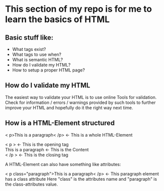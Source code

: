 # This section of my repo is for me to learn the basics of HTML

## Basic stuff like:

- What tags exist?
- What tags to use when?
- What is semantic HTML?
- How do I validate my HTML?
- How to setup a proper HTML page?

## How do I validate my HTML

The easiest way to validate your HTML is to use online Tools for validation. Check for information / errors / warnings provided by such tools to further improve your HTML and hopefully do it the right way next time.

## How is a HTML-Element structured

< p>This is a paragraph< /p> <- This is a whole HTML-Element<br />

< p > <- This is the opening tag<br />
This is a paragraph <- This is the Content<br />
< /p > <- This is the closing tag<br />

A HTML-Element can also have something like attributes:

< p class="paragraph">This is a paragraph< /p> <- This paragraph element has a class attribute
Here "class" is the attributes name and "paragraph" is the class-attributes value.
